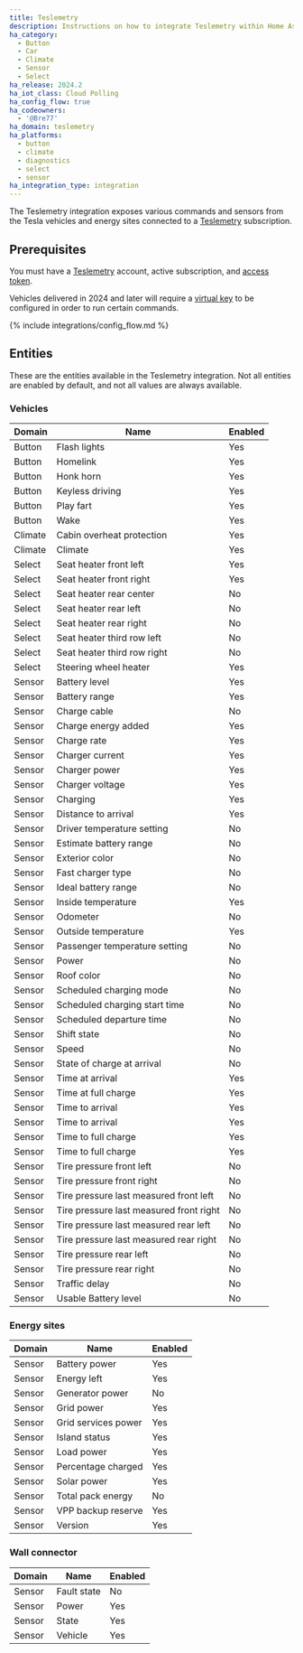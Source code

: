 ```yaml
---
title: Teslemetry
description: Instructions on how to integrate Teslemetry within Home Assistant.
ha_category:
  - Button
  - Car
  - Climate
  - Sensor
  - Select
ha_release: 2024.2
ha_iot_class: Cloud Polling
ha_config_flow: true
ha_codeowners:
  - '@Bre77'
ha_domain: teslemetry
ha_platforms:
  - button
  - climate
  - diagnostics
  - select
  - sensor
ha_integration_type: integration
---
```


The Teslemetry integration exposes various commands and sensors from the Tesla vehicles and energy sites connected to a [Teslemetry](https://teslemetry.com/) subscription.

## Prerequisites

You must have a [Teslemetry](https://teslemetry.com) account, active subscription, and [access token](https://teslemetry.com/console).

Vehicles delivered in 2024 and later will require a [virtual key](https://teslemetry.com/docs/topics/virtualkey) to be configured in order to run certain commands.

{% include integrations/config_flow.md %}

## Entities

These are the entities available in the Teslemetry integration. Not all entities are enabled by default, and not all values are always available.

### Vehicles

|Domain|Name|Enabled|
|---|---|---|
|Button|Flash lights|Yes|
|Button|Homelink|Yes|
|Button|Honk horn|Yes|
|Button|Keyless driving|Yes|
|Button|Play fart|Yes|
|Button|Wake|Yes|
|Climate|Cabin overheat protection|Yes|
|Climate|Climate|Yes|
|Select|Seat heater front left|Yes|
|Select|Seat heater front right|Yes|
|Select|Seat heater rear center|No|
|Select|Seat heater rear left|No|
|Select|Seat heater rear right|No|
|Select|Seat heater third row left|No|
|Select|Seat heater third row right|No|
|Select|Steering wheel heater|Yes|
|Sensor|Battery level|Yes|
|Sensor|Battery range|Yes|
|Sensor|Charge cable|No|
|Sensor|Charge energy added|Yes|
|Sensor|Charge rate|Yes|
|Sensor|Charger current|Yes|
|Sensor|Charger power|Yes|
|Sensor|Charger voltage|Yes|
|Sensor|Charging|Yes|
|Sensor|Distance to arrival|Yes|
|Sensor|Driver temperature setting|No|
|Sensor|Estimate battery range|No|
|Sensor|Exterior color|No|
|Sensor|Fast charger type|No|
|Sensor|Ideal battery range|No|
|Sensor|Inside temperature|Yes|
|Sensor|Odometer|No|
|Sensor|Outside temperature|Yes|
|Sensor|Passenger temperature setting|No|
|Sensor|Power|No|
|Sensor|Roof color|No|
|Sensor|Scheduled charging mode|No|
|Sensor|Scheduled charging start time|No|
|Sensor|Scheduled departure time|No|
|Sensor|Shift state|No|
|Sensor|Speed|No|
|Sensor|State of charge at arrival|No|
|Sensor|Time at arrival|Yes|
|Sensor|Time at full charge|Yes|
|Sensor|Time to arrival|Yes|
|Sensor|Time to arrival|Yes|
|Sensor|Time to full charge|Yes|
|Sensor|Time to full charge|Yes|
|Sensor|Tire pressure front left|No|
|Sensor|Tire pressure front right|No|
|Sensor|Tire pressure last measured front left|No|
|Sensor|Tire pressure last measured front right|No|
|Sensor|Tire pressure last measured rear left|No|
|Sensor|Tire pressure last measured rear right|No|
|Sensor|Tire pressure rear left|No|
|Sensor|Tire pressure rear right|No|
|Sensor|Traffic delay|No|
|Sensor|Usable Battery level|No|

### Energy sites

|Domain|Name|Enabled|
|---|---|---|
|Sensor|Battery power|Yes|
|Sensor|Energy left|Yes|
|Sensor|Generator power|No|
|Sensor|Grid power|Yes|
|Sensor|Grid services power|Yes|
|Sensor|Island status|Yes|
|Sensor|Load power|Yes|
|Sensor|Percentage charged|Yes|
|Sensor|Solar power|Yes|
|Sensor|Total pack energy|No|
|Sensor|VPP backup reserve|Yes|
|Sensor|Version|Yes|

### Wall connector

|Domain|Name|Enabled|
|---|---|---|
|Sensor|Fault state|No|
|Sensor|Power|Yes|
|Sensor|State|Yes|
|Sensor|Vehicle|Yes|
